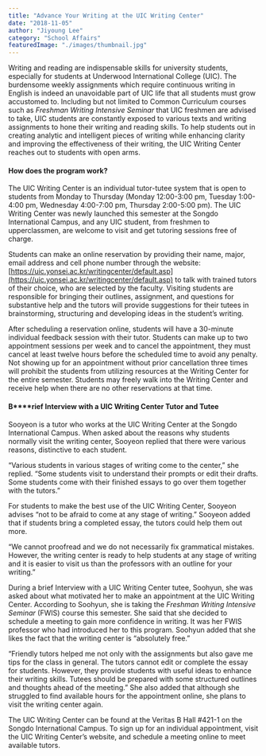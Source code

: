 ```yaml
---
title: "Advance Your Writing at the UIC Writing Center"
date: "2018-11-05"
author: "Jiyoung Lee"
category: "School Affairs"
featuredImage: "./images/thumbnail.jpg"
---
```


Writing and reading are indispensable skills for university students, especially for students at Underwood International College (UIC). The burdensome weekly assignments which require continuous writing in English is indeed an unavoidable part of UIC life that all students must grow accustomed to. Including but not limited to Common Curriculum courses such as _Freshman Writing Intensive Seminar_ that UIC freshmen are advised to take, UIC students are constantly exposed to various texts and writing assignments to hone their writing and reading skills. To help students out in creating analytic and intelligent pieces of writing while enhancing clarity and improving the effectiveness of their writing, the UIC Writing Center reaches out to students with open arms.

#### **How does the program work?**

The UIC Writing Center is an individual tutor-tutee system that is open to students from Monday to Thursday (Monday 12:00-3:00 pm, Tuesday 1:00-4:00 pm, Wednesday 4:00-7:00 pm, Thursday 2:00-5:00 pm). The UIC Writing Center was newly launched this semester at the Songdo International Campus, and any UIC student, from freshmen to upperclassmen, are welcome to visit and get tutoring sessions free of charge.

Students can make an online reservation by providing their name, major, email address and cell phone number through the website: [https://uic.yonsei.ac.kr/writingcenter/default.asp](https://uic.yonsei.ac.kr/writingcenter/default.asp) to talk with trained tutors of their choice, who are selected by the faculty. Visiting students are responsible for bringing their outlines, assignment, and questions for substantive help and the tutors will provide suggestions for their tutees in brainstorming, structuring and developing ideas in the student’s writing.

After scheduling a reservation online, students will have a 30-minute individual feedback session with their tutor. Students can make up to two appointment sessions per week and to cancel the appointment, they must cancel at least twelve hours before the scheduled time to avoid any penalty. Not showing up for an appointment without prior cancellation three times will prohibit the students from utilizing resources at the Writing Center for the entire semester. Students may freely walk into the Writing Center and receive help when there are no other reservations at that time.

#### **B****rief Interview with a UIC Writing Center Tutor and Tutee**

Sooyeon is a tutor who works at the UIC Writing Center at the Songdo International Campus. When asked about the reasons why students normally visit the writing center, Sooyeon replied that there were various reasons, distinctive to each student.

“Various students in various stages of writing come to the center,” she replied. “Some students visit to understand their prompts or edit their drafts. Some students come with their finished essays to go over them together with the tutors.”

For students to make the best use of the UIC Writing Center, Sooyeon advises “not to be afraid to come at any stage of writing.” Sooyeon added that if students bring a completed essay, the tutors could help them out more.

“We cannot proofread and we do not necessarily fix grammatical mistakes. However, the writing center is ready to help students at any stage of writing and it is easier to visit us than the professors with an outline for your writing.”

During a brief Interview with a UIC Writing Center tutee, Soohyun, she was asked about what motivated her to make an appointment at the UIC Writing Center. According to Soohyun, she is taking the _Freshman Writing Intensive Seminar_ (FWIS) course this semester. She said that she decided to schedule a meeting to gain more confidence in writing. It was her FWIS professor who had introduced her to this program. Soohyun added that she likes the fact that the writing center is “absolutely free.”

“Friendly tutors helped me not only with the assignments but also gave me tips for the class in general. The tutors cannot edit or complete the essay for students. However, they provide students with useful ideas to enhance their writing skills. Tutees should be prepared with some structured outlines and thoughts ahead of the meeting.” She also added that although she struggled to find available hours for the appointment online, she plans to visit the writing center again.

The UIC Writing Center can be found at the Veritas B Hall #421-1 on the Songdo International Campus. To sign up for an individual appointment, visit the UIC Writing Center’s website, and schedule a meeting online to meet available tutors.
